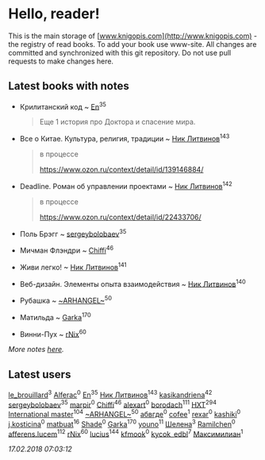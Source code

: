 # Hello, reader!
This is the main storage of [www.knigopis.com](http://www.knigopis.com) - the registry of read books.
To add your book use www-site. All changes are committed and synchronized with this git repository.
Do not use pull requests to make changes here.


## Latest books with notes
* Крилитанский код ~ [En](users/333/333646551-vkontakte)<sup>35</sup>
    > Еще 1 история про Доктора и спасение мира.

* Все о Китае. Культура, религия, традиции ~ [Ник Литвинов](users/241/241974816-vkontakte)<sup>143</sup>
    > в процессе
    > 
    > https://www.ozon.ru/context/detail/id/139146884/

* Deadline. Роман об управлении проектами ~ [Ник Литвинов](users/241/241974816-vkontakte)<sup>142</sup>
    > в процессе
    > 
    > https://www.ozon.ru/context/detail/id/22433706/

* Поль Брэгг ~ [sergeybolobaev](users/112/112205967961310617540-google)<sup>35</sup>

* Мичман Флэндри ~ [Chiffi](users/105/105831994080785626680-google)<sup>46</sup>

* Живи легко! ~ [Ник Литвинов](users/241/241974816-vkontakte)<sup>141</sup>

* Веб-дизайн. Элементы опыта взаимодействия ~ [Ник Литвинов](users/241/241974816-vkontakte)<sup>140</sup>

* Рубашка ~ [~ARHANGEL~](users/642/64251996-vkontakte)<sup>50</sup>

* Матильда ~ [Garka](users/115/115753719718250012620-google)<sup>170</sup>

* Винни-Пух ~ [rNix](users/115/115622071-twitter)<sup>60</sup>


_More notes [here](latest_books_with_notes.md)._


## Latest users
[le_brouillard](users/133/13330781-vkontakte)<sup>3</sup> 
[Alferac](users/117/117817614279012464929-google)<sup>0</sup> 
[En](users/333/333646551-vkontakte)<sup>35</sup> 
[Ник Литвинов](users/241/241974816-vkontakte)<sup>143</sup> 
[kasikandriena](users/152/152488954-vkontakte)<sup>42</sup> 
[sergeybolobaev](users/112/112205967961310617540-google)<sup>35</sup> 
[marpir](users/726/72683516-vkontakte)<sup>0</sup> 
[Chiffi](users/105/105831994080785626680-google)<sup>46</sup> 
[alexart](users/105/105216107539107605654-google)<sup>0</sup> 
[borodach](users/157/15706320-vkontakte)<sup>111</sup> 
[HXT](users/100/100002563462782-facebook)<sup>294</sup> 
[International master](users/741/74140988-vkontakte)<sup>104</sup> 
[~ARHANGEL~](users/642/64251996-vkontakte)<sup>50</sup> 
[абвгде](users/237/237772610-vkontakte)<sup>0</sup> 
[cofee](users/103/103152880043087173490-google)<sup>1</sup> 
[rexar](users/109/109407785457421549819-google)<sup>0</sup> 
[kashiki](users/117/11773368-vkontakte)<sup>0</sup> 
[j.kosticina](users/497/49715129-vkontakte)<sup>0</sup> 
[matbuat](users/100/100824829138781301319-google)<sup>16</sup> 
[Shade](users/163/1633042570075239-facebook)<sup>0</sup> 
[Garka](users/115/115753719718250012620-google)<sup>170</sup> 
[youno](users/302/302928912-vkontakte)<sup>11</sup> 
[Шелена](users/114/114451069662205403874-google)<sup>3</sup> 
[Ramilchen](users/109/109892692512455397468-google)<sup>0</sup> 
[afferens.lucem](users/196/196071655-vkontakte)<sup>112</sup> 
[rNix](users/115/115622071-twitter)<sup>60</sup> 
[lucius](users/838/83820536-yandex)<sup>144</sup> 
[kfmook](users/212/21213748-twitter)<sup>0</sup> 
[kycok_edbl](users/264/26415789-vkontakte)<sup>7</sup> 
[Максимилиан](users/115/1157271334350949-facebook)<sup>1</sup> 


_17.02.2018 07:03:12_
